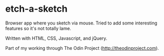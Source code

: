 etch-a-sketch
=============

Browser app where you sketch via mouse. Tried to add some interesting features so it's not totally lame.

Written with HTML, CSS, Javascript, and jQuery.

Part of my working through The Odin Project (http://theodinproject.com).
